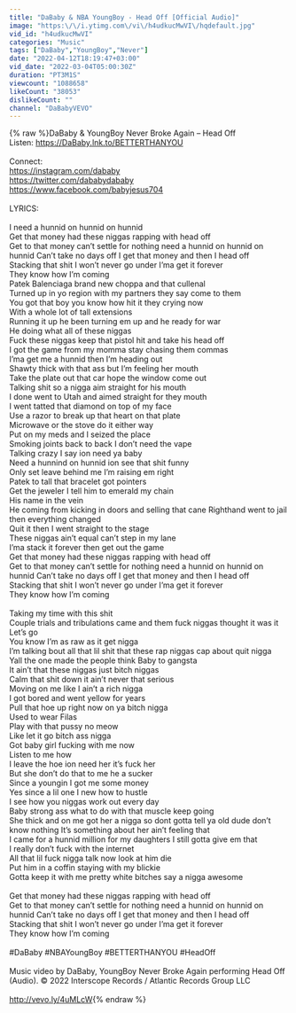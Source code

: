 ```yaml
---
title: "DaBaby & NBA YoungBoy - Head Off [Official Audio]"
image: "https:\/\/i.ytimg.com\/vi\/h4udkucMwVI\/hqdefault.jpg"
vid_id: "h4udkucMwVI"
categories: "Music"
tags: ["DaBaby","YoungBoy","Never"]
date: "2022-04-12T18:19:47+03:00"
vid_date: "2022-03-04T05:00:30Z"
duration: "PT3M1S"
viewcount: "1088658"
likeCount: "38053"
dislikeCount: ""
channel: "DaBabyVEVO"
---
```

{% raw %}DaBaby &amp; YoungBoy Never Broke Again – Head Off<br />Listen: <a rel="nofollow" target="blank" href="https://DaBaby.lnk.to/BETTERTHANYOU">https://DaBaby.lnk.to/BETTERTHANYOU</a> <br /><br />Connect: <br /><a rel="nofollow" target="blank" href="https://instagram.com/dababy">https://instagram.com/dababy</a>  <br /><a rel="nofollow" target="blank" href="https://twitter.com/dababydababy">https://twitter.com/dababydababy</a>  <br /><a rel="nofollow" target="blank" href="https://www.facebook.com/babyjesus704">https://www.facebook.com/babyjesus704</a>  <br /><br />LYRICS:<br /><br />I need a hunnid on hunnid on hunnid<br />Get that money had these niggas rapping with head off<br />Get to that money can’t settle for nothing need a hunnid on hunnid on hunnid Can’t take no days off I get that money and then I head off<br />Stacking that shit I won’t never go under I’ma get it forever<br />They know how I’m coming<br />Patek Balenciaga brand new choppa and that cullenal<br />Turned up in yo region with my partners they say come to them<br />You got that boy you know how hit it they crying now<br />With a whole lot of tall extensions<br />Running it up he been turning em up and he ready for war<br />He doing what all of these niggas<br />Fuck these niggas keep that pistol hit and take his head off<br />I got the game from my momma stay chasing them commas<br />I’ma get me a hunnid then I’m heading out<br />Shawty thick with that ass but I’m feeling her mouth<br />Take the plate out that car hope the window come out<br />Talking shit so a nigga aim straight for his mouth<br />I done went to Utah and aimed straight for they mouth<br />I went tatted that diamond on top of my face<br />Use a razor to break up that heart on that plate<br />Microwave or the stove do it either way<br />Put on my meds and I seized the place<br />Smoking joints back to back I don’t need the vape<br />Talking crazy I say ion need ya baby<br />Need a hunnind on hunnid ion see that shit funny<br />Only set leave behind me I’m raising em right<br />Patek to tall that bracelet got pointers <br />Get the jeweler I tell him to emerald my chain<br />His name in the vein<br />He coming from kicking in doors and selling that cane Righthand went to jail then everything changed<br />Quit it then I went straight to the stage<br />These niggas ain’t equal can’t step in my lane<br />I’ma stack it forever then get out the game <br />Get that money had these niggas rapping with head off<br />Get to that money can’t settle for nothing need a hunnid on hunnid on hunnid Can’t take no days off I get that money and then I head off<br />Stacking that shit I won’t never go under I’ma get it forever<br />They know how I’m coming <br /><br />Taking my time with this shit<br />Couple trials and tribulations came and them fuck niggas thought it was it<br />Let’s go<br />You know I’m as raw as it get nigga<br />I’m talking bout all that lil shit that these rap niggas cap about quit nigga<br />Yall the one made the people think Baby to gangsta<br />It ain’t that these niggas just bitch niggas<br />Calm that shit down it ain’t never that serious<br />Moving on me like I ain’t a rich nigga<br />I got bored and went yellow for years<br />Pull that hoe up right now on ya bitch nigga<br />Used to wear Filas<br />Play with that pussy no meow<br />Like let it go bitch ass nigga<br />Got baby girl fucking with me now<br />Listen to me how<br />I leave the hoe ion need her it’s fuck her<br />But she don’t do that to me he a sucker<br />Since a youngin I got me some money<br />Yes since a lil one I new how to hustle<br />I see how you niggas work out every day<br />Baby strong ass what to do with that muscle keep going<br />She thick and on me got her a nigga so dont gotta tell ya old dude don’t know nothing It’s something about her ain’t feeling that<br />I came for a hunnid million for my daughters I still gotta give em that<br />I really don’t fuck with the internet<br />All that lil fuck nigga talk now look at him die<br />Put him in a coffin staying with my blickie<br />Gotta keep it with me pretty white bitches say a nigga awesome <br /><br />Get that money had these niggas rapping with head off<br />Get to that money can’t settle for nothing need a hunnid on hunnid on hunnid Can’t take no days off I get that money and then I head off<br />Stacking that shit I won’t never go under I’ma get it forever<br />They know how I’m coming<br /><br />#DaBaby #NBAYoungBoy #BETTERTHANYOU #HeadOff<br /><br />Music video by DaBaby, YoungBoy Never Broke Again performing Head Off (Audio). © 2022 Interscope Records / Atlantic Records Group LLC<br /><br /><a rel="nofollow" target="blank" href="http://vevo.ly/4uMLcW">http://vevo.ly/4uMLcW</a>{% endraw %}
